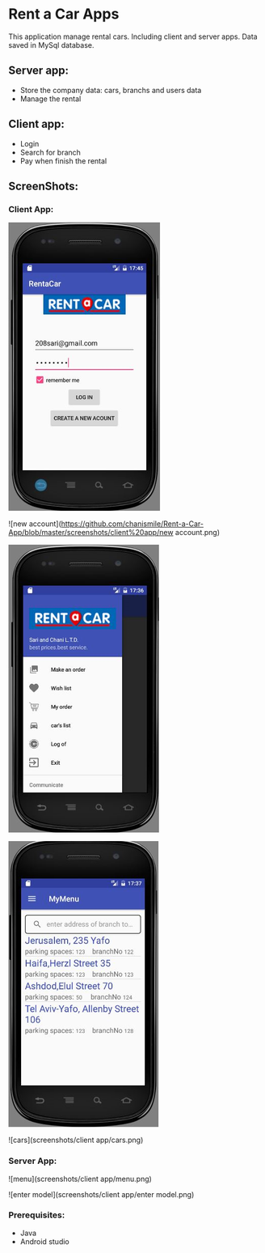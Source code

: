 # Rent a Car Apps
This application manage rental cars. Including client and server apps. Data saved in MySql database.

## Server app:
* Store the company data: cars, branchs and users data
* Manage the rental

## Client app:
* Login
* Search for branch
* Pay when finish the rental

## ScreenShots:
### Client App:

![login](https://github.com/chanismile/Rent-a-Car-App/blob/master/screenshots/client%20app/login.png)

![new account](https://github.com/chanismile/Rent-a-Car-App/blob/master/screenshots/client%20app/new account.png)

![navigation](https://github.com/chanismile/Rent-a-Car-App/blob/master/screenshots/client%20app/navigation.png)

![branches](screenshots/client%20app/branchs.png)

![cars](screenshots/client app/cars.png)

### Server App:

![menu](screenshots/client app/menu.png)

![enter model](screenshots/client app/enter model.png)


### Prerequisites:
* Java
* Android studio

